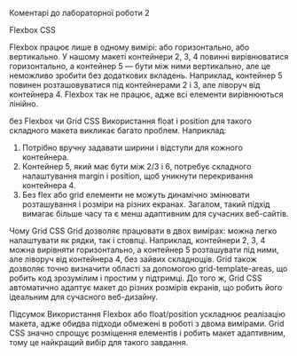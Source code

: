 
Коментарі до лабораторної роботи 2

Flexbox CSS

Flexbox працює лише в одному вимірі: або горизонтально, або вертикально. У нашому макеті контейнери 2, 3, 4 повинні вирівнюватися горизонтально, а контейнер 5 — бути між ними вертикально, але це неможливо зробити без додаткових вкладень.
Наприклад, контейнер 5 повинен розташовуватися під контейнерами 2 і 3, але ліворуч від контейнера 4. Flexbox так не працює, адже всі елементи вирівнюються лінійно.

без Flexbox чи Grid CSS
Використання float і position для такого складного макета викликає багато проблем. Наприклад:
1. Потрібно вручну задавати ширини і відступи для кожного контейнера.
2. Контейнер 5, який має бути між 2/3 і 6, потребує складного налаштування margin і position, щоб уникнути перекривання контейнера 4.
3. Без flex або grid елементи не можуть динамічно змінювати розташування і розміри на різних екранах.
Загалом, такий підхід вимагає більше часу та є менш адаптивним для сучасних веб-сайтів.

Чому Grid CSS
Grid дозволяє працювати в двох вимірах: можна легко налаштувати як рядки, так і стовпці.
Наприклад, контейнери 2, 3, 4 можна вирівняти горизонтально, а контейнер 5 розташувати під ними, але ліворуч від контейнера 4, без зайвих складнощів.
Grid також дозволяє точно визначити області за допомогою grid-template-areas, що робить код зрозумілим і простим у підтримці.
До того ж, Grid CSS автоматично адаптує макет до різних розмірів екранів, що робить його ідеальним для сучасного веб-дизайну.

Підсумок
Використання Flexbox або float/position ускладнює реалізацію макета, адже обидва підходи обмежені в роботі з двома вимірами.
Grid CSS значно спрощує розміщення елементів і робить макет адаптивним, тому це найкращий вибір для такого завдання.
